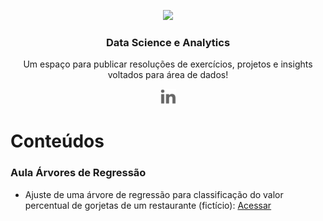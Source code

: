 <!--
MIT License

Copyright (c) 2021 Universidade Brasileira Livre 

Permission is hereby granted, free of charge, to any person obtaining a copy
of this software and associated documentation files (the "Software"), to deal
in the Software without restriction, including without limitation the rights
to use, copy, modify, merge, publish, distribute, sublicense, and/or sell
copies of the Software, and to permit persons to whom the Software is
furnished to do so, subject to the following conditions:

The above copyright notice and this permission notice shall be included in all
copies or substantial portions of the Software.

THE SOFTWARE IS PROVIDED "AS IS", WITHOUT WARRANTY OF ANY KIND, EXPRESS OR
IMPLIED, INCLUDING BUT NOT LIMITED TO THE WARRANTIES OF MERCHANTABILITY,
FITNESS FOR A PARTICULAR PURPOSE AND NONINFRINGEMENT. IN NO EVENT SHALL THE
AUTHORS OR COPYRIGHT HOLDERS BE LIABLE FOR ANY CLAIM, DAMAGES OR OTHER
LIABILITY, WHETHER IN AN ACTION OF CONTRACT, TORT OR OTHERWISE, ARISING FROM,
OUT OF OR IN CONNECTION WITH THE SOFTWARE OR THE USE OR OTHER DEALINGS IN THE
SOFTWARE.

-->

<p align="center">
<img src="https://i.ibb.co/vVZg5mf/mba-usp-git.png">
</p>
<p align="center">
<h3 align="center">Data Science e Analytics</h3>
<p align="center">
  Um espaço para publicar resoluções de exercícios, projetos e insights voltados para área de dados!
</p>

<p align="center">
	
   <a href="https://www.linkedin.com/in/brunodsleite/">
    <img alt="LinkedIn" width="25" src="https://github.com/Universidade-Livre/imagens/blob/main/png/linkedin.png">
  </a>
</p>

# Conteúdos
### Aula Árvores de Regressão
- Ajuste de uma árvore de regressão para classificação do valor percentual de gorjetas de um restaurante (fictício): [Acessar](https://github.com/brunodleite/arvores_redes_ensemble_models_3/blob/main/script.ipynb)
